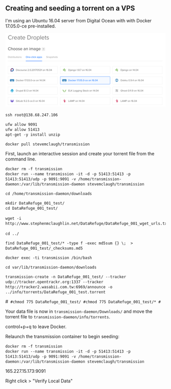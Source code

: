 ## Creating and seeding a torrent on a VPS


I'm using an Ubuntu 16.04 server from Digital Ocean with with Docker 17.05.0-ce pre-installed.

<img src="img/DigitalOcean.png" width="800" />


```
ssh root@138.68.247.106
```



```
ufw allow 9091
ufw allow 51413
apt-get -y install unzip
```


```
docker pull stevemclaugh/transmission
```

First, launch an interactive session and create your torrent file from the command line.

```
docker rm -f transmission
docker run --name transmission -it -d -p 51413:51413 -p 51413:51413/udp -p 9091:9091 -v /home/transmission-daemon:/var/lib/transmission-daemon stevemclaugh/transmission
```





```
cd /home/transmission-daemon/downloads
```







```
mkdir DataRefuge_001_test/
cd DataRefuge_001_test/

wget -i http://www.stephenmclaughlin.net/DataRefuge/DataRefuge_001_wget_urls.txt

cd ../
```


```
find DataRefuge_001_test/* -type f -exec md5sum {} \;  > DataRefuge_001_test/_checksums.md5
```


```
docker exec -ti transmission /bin/bash
```


```
cd var/lib/transmission-daemon/downloads
```


```
transmission-create -n DataRefuge_001_test/ --tracker udp://tracker.opentrackr.org:1337 --tracker http://tracker2.wasabii.com.tw:6969/announce -o ../info/torrents/DataRefuge_001_test.torrent
```


#```
#chmod 775 DataRefuge_001_test/
#chmod 775 DataRefuge_001_test/*
#```

Your data file is now in `transmission-daemon/Downloads/` and move the torrent file to `transmission-daemon/info/torrents`.


control+p+q to leave Docker.

Relaunch the transmission container to begin seeding:

```
docker rm -f transmission
docker run --name transmission -it -d -p 51413:51413 -p 51413:51413/udp -p 9091:9091 -v /home/transmission-daemon:/var/lib/transmission-daemon stevemclaugh/transmission
```


165.227.15.173:9091



Right click > "Verify Local Data"
